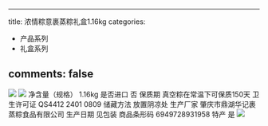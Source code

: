
---
title: 浓情粽意裹蒸粽礼盒1.16kg
categories:
- 产品系列
- 礼盒系列

comments: false
---

<img src="/css/images/lihe/1.jpg">

<img src="/css/images/lihe/4.jpg">
净含量（规格） 	1.16kg 	是否进口 	否
保质期 	真空粽在常温下可保质150天 	卫生许可证 	QS4412 2401 0809
储藏方法 	放置阴凉处 	生产厂家 	肇庆市鼎湖华记裹蒸粽食品有限公司
生产日期 	见包装 	商品条形码 	6949728931958
特产 	是

<img src="/css/images/lihe/5.jpg">